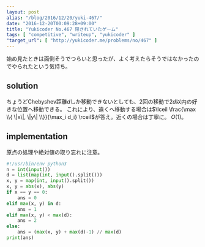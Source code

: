 ```yaml
---
layout: post
alias: "/blog/2016/12/20/yuki-467/"
date: "2016-12-20T00:09:28+09:00"
title: "Yukicoder No.467 隠されていたゲーム"
tags: [ "competitive", "writeup", "yukicoder" ]
"target_url": [ "http://yukicoder.me/problems/no/467" ]
---
```


始め見たときは面倒そうでつらいと思ったが、よく考えたらそうではなかったのでやられたという気持ち。

## solution

ちょうどChebyshev距離$d$しか移動できないとしても、$2$回の移動で$2d$以内の好きな位置へ移動できる。
これにより、遠くへ移動する場合は$\lceil \frac{\max \\{ \|x\|, \|y\| \\}}{\max_i d_i} \rceil$が答え。近くの場合は丁寧に。
$O(1)$。

## implementation

原点の処理や絶対値の取り忘れに注意。

``` python
#!/usr/bin/env python3
n = int(input())
d = list(map(int, input().split()))
x, y = map(int, input().split())
x, y = abs(x), abs(y)
if x == y == 0:
    ans = 0
elif max(x, y) in d:
    ans = 1
elif max(x, y) < max(d):
    ans = 2
else:
    ans = (max(x, y) + max(d)-1) // max(d)
print(ans)
```
